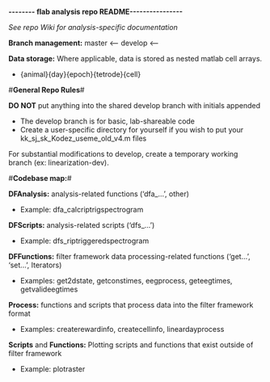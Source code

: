 **-------- flab analysis repo README----------------**

*See repo Wiki for analysis-specific documentation*

**Branch management:**
master <-- develop <-- <feature branch>

**Data storage:**
 Where applicable, data is stored as nested matlab cell arrays.

 * {animal}{day}{epoch}{tetrode}{cell}

#**General Repo Rules**#

 **DO NOT** put anything into the shared develop branch with initials appended

* The develop branch is for basic, lab-shareable code
* Create a user-specific directory for yourself if you wish to put your kk_sj_sk_Kodez_useme_old_v4.m files

 For substantial modifications to develop, create a temporary working branch (ex: linearization-dev). 


#**Codebase map:**#

 **DFAnalysis:** analysis-related functions (‘dfa_...’, other)

* Example: dfa_calcriptrigspectrogram

 **DFScripts:** analysis-related scripts (‘dfs_...’)

* Example: dfs_riptriggeredspectrogram

 **DFFunctions:** filter framework data processing-related functions (‘get...’, ‘set…’, Iterators)

* Examples: get2dstate, getconstimes, eegprocess, geteegtimes, getvalideegtimes

 **Process:** functions and scripts that process data into the filter framework format

* Examples: createrewardinfo, createcellinfo, lineardayprocess

**Scripts** and **Functions:**  Plotting scripts and functions that exist outside of filter framework

* Example: plotraster